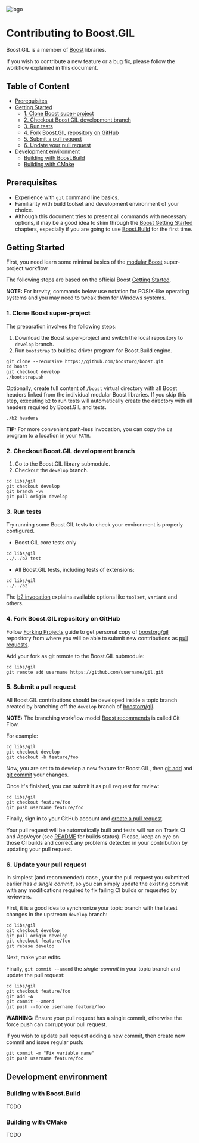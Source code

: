 ![logo](https://raw.githubusercontent.com/boostorg/gil/develop/doc/_static/gil.png)

# Contributing to Boost.GIL

Boost.GIL is a member of [Boost](https://www.boost.org) libraries.

If you wish to contribute a new feature or a bug fix,
please follow the workflow explained in this document.

## Table of Content

* [Prerequisites](#prerequisites)
* [Getting Started](#getting-started)
  - [1. Clone Boost super-project](#1-clone-boost-super-project)
  - [2. Checkout Boost.GIL development branch](#2-checkout-boostgil-development-branch)
  - [3. Run tests](#3-run-tests)
  - [4. Fork Boost.GIL repository on GitHub](#4-fork-boostgil-repository-on-github)
  - [5. Submit a pull request](#5-submit-a-pull-request)
  - [6. Update your pull request](#6-update-your-pull-request)
* [Development environment](#development-environment)
  - [Building with Boost.Build](#building-with-boostbuild)
  - [Building with CMake](#building-with-cmake)

## Prerequisites

- Experience with `git` command line basics.
- Familiarity with build toolset and development environment of your choice.
- Although this document tries to present all commands with necessary options,
  it may be a good idea to skim through the
  [Boost Getting Started](https://www.boost.org/more/getting_started/index.html)
  chapters, especially if you are going to use
  [Boost.Build](https://www.boost.org/build/) for the first time.

## Getting Started

First, you need learn some minimal basics of the
[modular Boost](https://svn.boost.org/trac/boost/wiki/ModularBoost)
super-project workflow.

The following steps are based on the official Boost
[Getting Started](https://github.com/boostorg/boost/wiki/Getting-Started).

**NOTE:** For brevity, commands below use notation for POSIX-like operating
systems and you may need to tweak them for Windows systems.

### 1. Clone Boost super-project

The preparation involves the following steps:

1. Download the Boost super-project and switch the local repository to
   `develop` branch.
2. Run `bootstrap` to build `b2` driver program for Boost.Build engine.

```shell
git clone --recursive https://github.com/boostorg/boost.git
cd boost
git checkout develop
./bootstrap.sh
```

Optionally, create full content of `/boost` virtual directory with all
Boost headers linked from the individual modular Boost libraries.
If you skip this step, executing `b2` to run tests will automatically
create the directory with all headers required by Boost.GIL and tests.

```
./b2 headers
```

**TIP:** For more convenient path-less invocation, you can copy the `b2`
program to a location in your `PATH`.

### 2. Checkout Boost.GIL development branch

1. Go to the Boost.GIL library submodule.
2. Checkout the `develop` branch.

```shell
cd libs/gil
git checkout develop
git branch -vv
git pull origin develop
```

### 3. Run tests

Try running some Boost.GIL tests to check your environment is properly configured.

* Boost.GIL core tests only

```shell
cd libs/gil
../../b2 test
```

* All Boost.GIL tests, including tests of extensions:

```shell
cd libs/gil
../../b2
```

The [b2 invocation](https://www.boost.org/build/doc/html/bbv2/overview/invocation.html)
explains available options like `toolset`, `variant` and others.

### 4. Fork Boost.GIL repository on GitHub

Follow [Forking Projects](https://guides.github.com/activities/forking/) guide
to get personal copy of [boostorg/gil](https://github.com/boostorg/gil)
repository from where you will be able to submit new contributions as
[pull requests](https://help.github.com/articles/about-pull-requests/).

Add your fork as git remote to the Boost.GIL submodule:

```shell
cd libs/gil
git remote add username https://github.com/username/gil.git
```

### 5. Submit a pull request

All Boost.GIL contributions should be developed inside a topic branch created by
branching off the `develop` branch of [boostorg/gil](https://github.com/boostorg/gil).

**NOTE:** The branching workflow model
[Boost recommends](https://svn.boost.org/trac10/wiki/StartModWorkflow)
is called Git Flow.

For example:

```shell
cd libs/gil
git checkout develop
git checkout -b feature/foo
```

Now, you are set to to develop a new feature for Boost.GIL,
then [git add](https://git-scm.com/docs/git-add) and
[git commit](https://git-scm.com/docs/git-commit) your changes.

Once it's finished, you can submit it as pull request for review:

```shell
cd libs/gil
git checkout feature/foo
git push username feature/foo
```

Finally, sign in to your GitHub account and
[create a pull request](https://help.github.com/articles/creating-a-pull-request/).

Your pull request will be automatically built and tests will run on Travis CI
and AppVeyor (see [README](README.md) for builds status). Please, keep an eye
on those CI builds and correct any problems detected in your contribution
by updating your pull request.

### 6. Update your pull request

In simplest (and recommended) case , your the pull request you submitted earlier
has *a single commit*, so you can simply update the existing commit with any
modifications required to fix failing CI builds or requested by reviewers.

First, it is a good idea to synchronize your topic branch with the latest
changes in the upstream `develop` branch:

```shell
cd libs/gil
git checkout develop
git pull origin develop
git checkout feature/foo
git rebase develop
```

Next, make your edits.

Finally, `git commit --amend` the *single-commit* in your topic branch and
update the pull request:

```shell
cd libs/gil
git checkout feature/foo
git add -A
git commit --amend
git push --force username feature/foo
```

**WARNING:** Ensure your pull request has a single commit, otherwise the
force push can corrupt your pull request.

If you wish to update pull request adding a new commit, then create new
commit and issue regular push:

```shell
git commit -m "Fix variable name"
git push username feature/foo
```

## Development environment

### Building with Boost.Build

TODO

### Building with CMake

TODO

